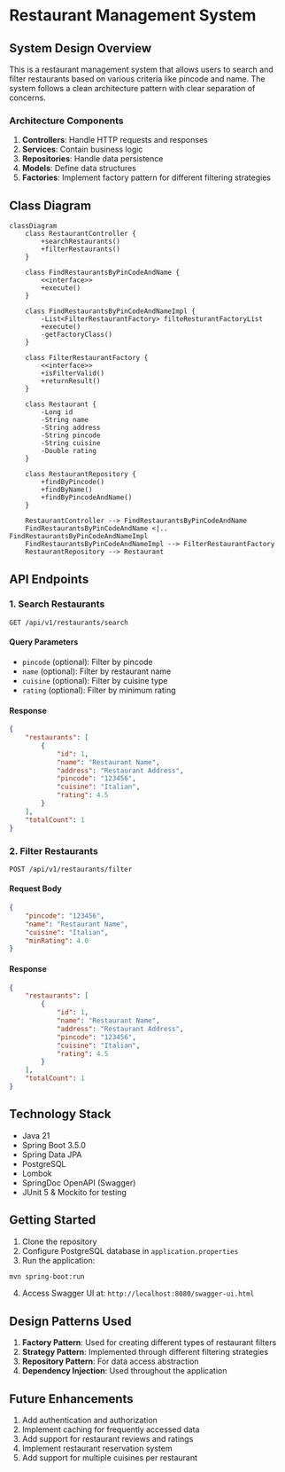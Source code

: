 # Restaurant Management System

## System Design Overview

This is a restaurant management system that allows users to search and filter restaurants based on various criteria like pincode and name. The system follows a clean architecture pattern with clear separation of concerns.

### Architecture Components

1. **Controllers**: Handle HTTP requests and responses
2. **Services**: Contain business logic
3. **Repositories**: Handle data persistence
4. **Models**: Define data structures
5. **Factories**: Implement factory pattern for different filtering strategies

## Class Diagram

```mermaid
classDiagram
    class RestaurantController {
        +searchRestaurants()
        +filterRestaurants()
    }
    
    class FindRestaurantsByPinCodeAndName {
        <<interface>>
        +execute()
    }
    
    class FindRestaurantsByPinCodeAndNameImpl {
        -List<FilterRestaurantFactory> filteResturantFactoryList
        +execute()
        -getFactoryClass()
    }
    
    class FilterRestaurantFactory {
        <<interface>>
        +isFilterValid()
        +returnResult()
    }
    
    class Restaurant {
        -Long id
        -String name
        -String address
        -String pincode
        -String cuisine
        -Double rating
    }
    
    class RestaurantRepository {
        +findByPincode()
        +findByName()
        +findByPincodeAndName()
    }
    
    RestaurantController --> FindRestaurantsByPinCodeAndName
    FindRestaurantsByPinCodeAndName <|.. FindRestaurantsByPinCodeAndNameImpl
    FindRestaurantsByPinCodeAndNameImpl --> FilterRestaurantFactory
    RestaurantRepository --> Restaurant
```

## API Endpoints

### 1. Search Restaurants

```http
GET /api/v1/restaurants/search
```

#### Query Parameters
- `pincode` (optional): Filter by pincode
- `name` (optional): Filter by restaurant name
- `cuisine` (optional): Filter by cuisine type
- `rating` (optional): Filter by minimum rating

#### Response
```json
{
    "restaurants": [
        {
            "id": 1,
            "name": "Restaurant Name",
            "address": "Restaurant Address",
            "pincode": "123456",
            "cuisine": "Italian",
            "rating": 4.5
        }
    ],
    "totalCount": 1
}
```

### 2. Filter Restaurants

```http
POST /api/v1/restaurants/filter
```

#### Request Body
```json
{
    "pincode": "123456",
    "name": "Restaurant Name",
    "cuisine": "Italian",
    "minRating": 4.0
}
```

#### Response
```json
{
    "restaurants": [
        {
            "id": 1,
            "name": "Restaurant Name",
            "address": "Restaurant Address",
            "pincode": "123456",
            "cuisine": "Italian",
            "rating": 4.5
        }
    ],
    "totalCount": 1
}
```

## Technology Stack

- Java 21
- Spring Boot 3.5.0
- Spring Data JPA
- PostgreSQL
- Lombok
- SpringDoc OpenAPI (Swagger)
- JUnit 5 & Mockito for testing

## Getting Started

1. Clone the repository
2. Configure PostgreSQL database in `application.properties`
3. Run the application:
```bash
mvn spring-boot:run
```
4. Access Swagger UI at: `http://localhost:8080/swagger-ui.html`

## Design Patterns Used

1. **Factory Pattern**: Used for creating different types of restaurant filters
2. **Strategy Pattern**: Implemented through different filtering strategies
3. **Repository Pattern**: For data access abstraction
4. **Dependency Injection**: Used throughout the application

## Future Enhancements

1. Add authentication and authorization
2. Implement caching for frequently accessed data
3. Add support for restaurant reviews and ratings
4. Implement restaurant reservation system
5. Add support for multiple cuisines per restaurant 